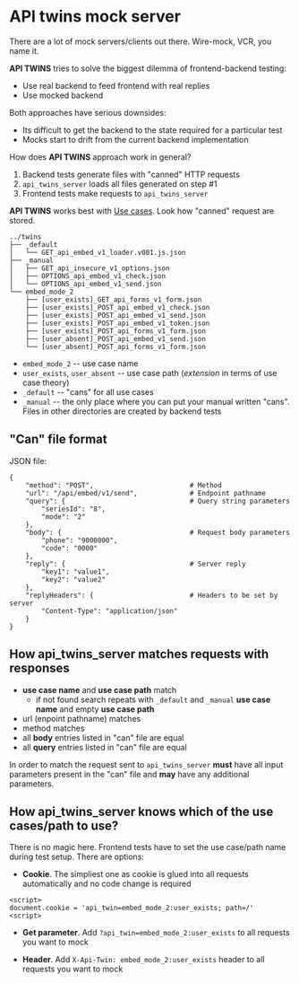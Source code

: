 # API twins mock server

There are a lot of mock servers/clients out there. Wire-mock, VCR, you name it.

**API TWINS** tries to solve the biggest dilemma of frontend-backend testing:

* Use real backend to feed frontend with real replies
* Use mocked backend

Both approaches have serious downsides:

* Its difficult to get the backend to the state required for a particular test
* Mocks start to drift from the current backend implementation

How does **API TWINS** approach work in general?

1. Backend tests generate files with "canned" HTTP requests
2. `api_twins_server` loads all files generated on step #1
3. Frontend tests make requests to `api_twins_server`

**API TWINS** works best with [Use cases](https://en.wikipedia.org/wiki/Use_case).
Look how "canned" request are stored.

```
../twins
├── _default
│   └── GET_api_embed_v1_loader.v001.js.json
├── _manual
│   ├── GET_api_insecure_v1_options.json
│   ├── OPTIONS_api_embed_v1_check.json
│   └── OPTIONS_api_embed_v1_send.json
└── embed_mode_2
    ├── [user_exists]_GET_api_forms_v1_form.json
    ├── [user_exists]_POST_api_embed_v1_check.json
    ├── [user_exists]_POST_api_embed_v1_send.json
    ├── [user_exists]_POST_api_embed_v1_token.json
    ├── [user_exists]_POST_api_forms_v1_form.json
    ├── [user_absent]_POST_api_embed_v1_send.json
    └── [user_absent]_POST_api_forms_v1_form.json
```

* `embed_mode_2` -- use case name
* `user_exists`, `user_absent` -- use case path
(*extension* in terms of use case theory)
* `_default` -- "cans" for all use cases
* `_manual` -- the only place where you can put your manual written "cans".
Files in other directories are created by backend tests

## "Can" file format

JSON file:

```
{
    "method": "POST",                        # Method
    "url": "/api/embed/v1/send",             # Endpoint pathname
    "query": {                               # Query string parameters
        "seriesId": "8",
        "mode": "2"
    },
    "body": {                                # Request body parameters
        "phone": "9000000",
        "code": "0000"
    },
    "reply": {                               # Server reply
        "key1": "value1",
        "key2": "value2"
    },
    "replyHeaders": {                        # Headers to be set by server
        "Content-Type": "application/json"
    }
}
```

## How api_twins_server matches requests with responses

* **use case name** and **use case path** match
    * if not found search repeats with `_default` and `_manual`
    **use case name** and empty **use case path**
* url (enpoint pathname) matches
* method matches
* all **body** entries listed in "can" file are equal
* all **query** entries listed in "can" file are equal


In order to match the request sent to `api_twins_server` **must** have all
input parameters present in the "can" file and **may** have any additional
parameters.

## How api_twins_server knows which of the use cases/path to use?

There is no magic here. Frontend tests have to set the use case/path name during
test setup. There are options:

* **Cookie**. The simpliest one as cookie is glued into all requests
automatically and no code change is required

```
<script>
document.cookie = 'api_twin=embed_mode_2:user_exists; path=/'
<script>
```

* **Get parameter**. Add `?api_twin=embed_mode_2:user_exists` to all requests
you want to mock

* **Header**. Add `X-Api-Twin: embed_mode_2:user_exists` header to all
requests you want to mock


